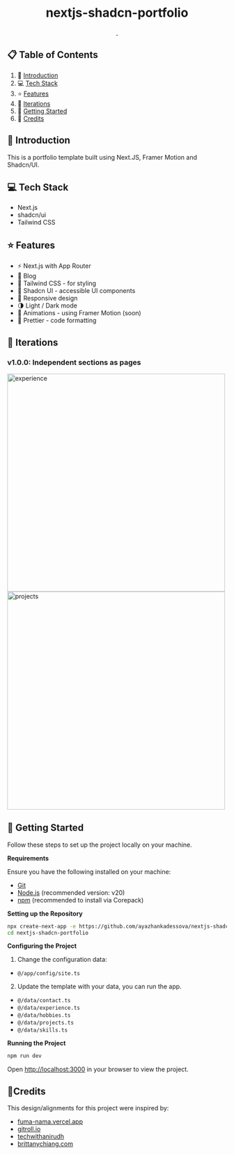 <!-- <p align="center">
  <img alt="" src="/.github/assets/cover.png" />
</p> -->

<h1 align="center">
  nextjs-shadcn-portfolio
</h1>

<p align="center">
  <a aria-label="Framework" href="https://nextjs.org">
    <img alt="" src="https://img.shields.io/badge/Next.js-000000.svg?style=for-the-badge&logo=Next.js&labelColor=000">
  </a>
  <img alt="" src="https://img.shields.io/github/languages/top/ayazhankadessova/nextjs-shadcn-portfolio?style=for-the-badge&labelColor=000">
</p>

## 📋 Table of Contents

1. 🎯 [Introduction](#introduction)
2. 💻 [Tech Stack](#tech-stack)
3. ⭐ [Features](#features)
4. 🌈 [Iterations](#iterations)
5. 🚀 [Getting Started](#getting-started)
6. 🙏 [Credits](#credits)

## <a name="introduction">🎯 Introduction</a>

This is a portfolio template built using Next.JS, Framer Motion and Shadcn/UI.

## <a name="tech-stack">💻 Tech Stack</a>

- Next.js
- shadcn/ui
- Tailwind CSS

## <a name="features">⭐ Features</a>

- ⚡️ Next.js with App Router
- 📝 Blog
- 🎨 Tailwind CSS - for styling
- 🌈 Shadcn UI - accessible UI components
- 📱 Responsive design
- 🌗 Light / Dark mode
- 🎨 Animations - using Framer Motion (soon)
- 💄 Prettier - code formatting

## <a name="iterations">🌈 Iterations</a>

### v1.0.0: Independent sections as pages
<img width="500" alt="experience" src="https://github.com/user-attachments/assets/94126d27-b0b0-4ccc-96a8-36ec84867001" />
<img width="500" alt="projects" src="https://github.com/user-attachments/assets/e86f78e1-20d1-44e4-bcf0-a88ecceae06d" />

## <a name="getting-started">🚀 Getting Started</a>

Follow these steps to set up the project locally on your machine.

**Requirements**

Ensure you have the following installed on your machine:

- [Git](https://git-scm.com/)
- [Node.js](https://nodejs.org/en) (recommended version: v20)
- [npm](https://npm.io/) (recommended to install via Corepack)

**Setting up the Repository**

```bash
npx create-next-app -e https://github.com/ayazhankadessova/nextjs-shadcn-portfolio.git
cd nextjs-shadcn-portfolio
```

**Configuring the Project**

1. Change the configuration data:

- `@/app/config/site.ts`

2. Update the template with your data, you can run the app.

- `@/data/contact.ts`
- `@/data/experience.ts`
- `@/data/hobbies.ts`
- `@/data/projects.ts`
- `@/data/skills.ts`

**Running the Project**

```bash
npm run dev
```

Open [http://localhost:3000](http://localhost:3000) in your browser to view the project.

## <a name="credits">🙏Credits</a>

This design/alignments for this project were inspired by:

- [fuma-nama.vercel.app](https://fuma-nama.vercel.app/)
- [gitroll.io](https://gitroll.io)
- [techwithanirudh](https://shadcn-portfoliox.vercel.app)
- [brittanychiang.com](https://brittanychiang.com)

